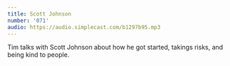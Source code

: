 ```yaml
---
title: Scott Johnson
number: '071'
audio: https://audio.simplecast.com/b1297b95.mp3
---
```

Tim talks with Scott Johnson about how he got started, takings risks, and being kind to people.
